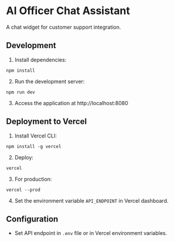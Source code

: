 # AI Officer Chat Assistant

A chat widget for customer support integration.

## Development

1. Install dependencies:
```
npm install
```

2. Run the development server:
```
npm run dev
```

3. Access the application at http://localhost:8080

## Deployment to Vercel

1. Install Vercel CLI:
```
npm install -g vercel
```

2. Deploy:
```
vercel
```

3. For production:
```
vercel --prod
```

4. Set the environment variable `API_ENDPOINT` in Vercel dashboard.

## Configuration

- Set API endpoint in `.env` file or in Vercel environment variables.
